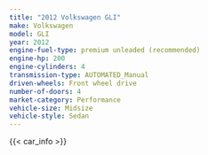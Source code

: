 ```yaml
---
title: "2012 Volkswagen GLI"
make: Volkswagen
model: GLI
year: 2012
engine-fuel-type: premium unleaded (recommended)
engine-hp: 200
engine-cylinders: 4
transmission-type: AUTOMATED_Manual
driven-wheels: Front wheel drive
number-of-doors: 4
market-category: Performance
vehicle-size: Midsize
vehicle-style: Sedan
---
```


{{< car_info >}}
